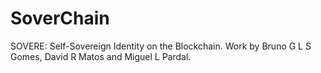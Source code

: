# SoverChain
SOVERE: Self-Sovereign Identity on the Blockchain. Work by Bruno G L S Gomes, David R Matos and Miguel L Pardal.

